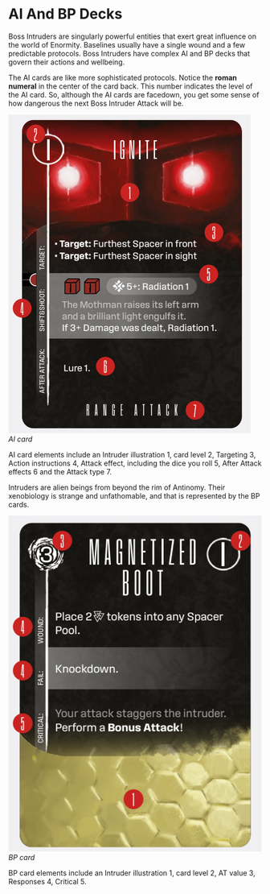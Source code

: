 # AI And BP Decks

Boss Intruders are singularly powerful entities that
exert great influence on the world of Enormity.
Baselines usually have a single wound and a few
predictable protocols. Boss Intruders have complex
AI and BP decks that govern their actions and wellbeing.

The AI cards are like more sophisticated protocols.
Notice the **roman numeral** in the center of the
card back. This number indicates the level of the AI
card. So, although the AI cards are facedown, you
get some sense of how dangerous the next Boss
Intruder Attack will be.

![AI Card Example](img/ai-card.png)  
*AI card*

AI card elements include an Intruder illustration
<span class="red-round">1</span>, card level <span class="red-round">2</span>, Targeting <span class="red-round">3</span>, Action instructions <span class="red-round">4</span>, Attack effect, including the dice you roll <span class="red-round">5</span>, After Attack effects <span class="red-round">6</span> and the Attack type <span class="red-round">7</span>.

Intruders are alien beings from beyond the rim of
Antinomy. Their xenobiology is strange and unfathomable, and that is represented by the BP cards.

![BP Card Example](img/bp-card.png)  
*BP card*

BP card elements include an Intruder illustration
<span class="red-round">1</span>, card level <span class="red-round">2</span>, AT value <span class="red-round">3</span>, Responses <span class="red-round">4</span>, Critical <span class="red-round">5</span>.